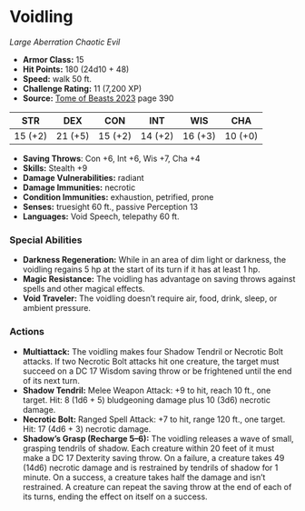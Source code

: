 # Voidling

*Large* *Aberration* *Chaotic Evil*

- **Armor Class:** 15
- **Hit Points:** 180 (24d10 + 48)
- **Speed:** walk 50 ft.
- **Challenge Rating:** 11 (7,200 XP)
- **Source:** [Tome of Beasts 2023](https://koboldpress.com/kpstore/product/tome-of-beasts-1-2023-edition/) page 390

| STR | DEX | CON | INT | WIS | CHA |
| --- | --- | --- | --- | --- | --- |
| 15 (+2) | 21 (+5) | 15 (+2) | 14 (+2) | 16 (+3) | 10 (+0) |

- **Saving Throws**: Con +6, Int +6, Wis +7, Cha +4
- **Skills:** Stealth +9
- **Damage Vulnerabilities:** radiant
- **Damage Immunities:** necrotic
- **Condition Immunities:** exhaustion, petrified, prone
- **Senses:** truesight 60 ft., passive Perception 13
- **Languages:** Void Speech, telepathy 60 ft.
### Special Abilities
- **Darkness Regeneration:** While in an area of dim light or darkness, the voidling regains 5 hp at the start of its turn if it has at least 1 hp.
- **Magic Resistance:** The voidling has advantage on saving throws against spells and other magical effects.
- **Void Traveler:** The voidling doesn’t require air, food, drink, sleep, or ambient pressure.
### Actions
- **Multiattack:** The voidling makes four Shadow Tendril or Necrotic Bolt attacks. If two Necrotic Bolt attacks hit one creature, the target must succeed on a DC 17 Wisdom saving throw or be frightened until the end of its next turn.
- **Shadow Tendril:** Melee Weapon Attack: +9 to hit, reach 10 ft., one target. Hit: 8 (1d6 + 5) bludgeoning damage plus 10 (3d6) necrotic damage.
- **Necrotic Bolt:** Ranged Spell Attack: +7 to hit, range 120 ft., one target. Hit: 17 (4d6 + 3) necrotic damage.
- **Shadow’s Grasp (Recharge 5–6):** The voidling releases a wave of small, grasping tendrils of shadow. Each creature within 20 feet of it must make a DC 17 Dexterity saving throw. On a failure, a creature takes 49 (14d6) necrotic damage and is restrained by tendrils of shadow for 1 minute. On a success, a creature takes half the damage and isn’t restrained. A creature can repeat the saving throw at the end of each of its turns, ending the effect on itself on a success.
